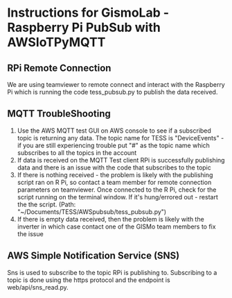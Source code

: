 # Instructions for GismoLab - Raspberry Pi PubSub with AWSIoTPyMQTT

## RPi Remote Connection
We are using teamviewer to remote connect and interact with the Raspberry Pi which is running the code tess_pubsub.py to publish the data received.

## MQTT TroubleShooting
1. Use the AWS MQTT test GUI on AWS console to see if a subscribed topic is returning any data. The topic name for TESS is "DeviceEvents" - if you are still experiencing trouble put "#" as the topic name which subscribes to all the topics in the account
2. If data is received on the MQTT Test client RPi is successfully publishing data and there is an issue with the code that subscribes to the topic
3. If there is nothing received - the problem is likely with the publishing script ran on R Pi, so contact a team member for remote connection parameters on teamviewer. Once connected to the R Pi, check for the script running on the terminal window. If it's hung/errored out - restart the the script. (Path: "~/Documents/TESS/AWSpubsub/tess_pubsub.py")
4. If there is empty data received, then the problem is likely with the inverter in which case contact one of the GISMo team members to fix the issue

## AWS Simple Notification Service (SNS)
Sns is used to subscribe to the topic RPi is publishing to. Subscribing to a topic is done using the https protocol and the endpoint is web/api/sns_read.py.
